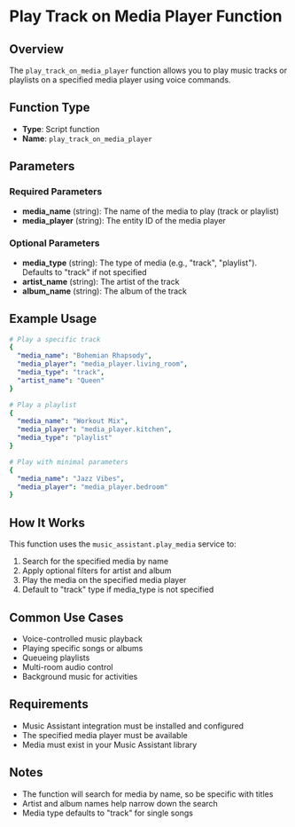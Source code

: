 # Play Track on Media Player Function

## Overview
The `play_track_on_media_player` function allows you to play music tracks or playlists on a specified media player using voice commands.

## Function Type
- **Type**: Script function
- **Name**: `play_track_on_media_player`

## Parameters

### Required Parameters
- **media_name** (string): The name of the media to play (track or playlist)
- **media_player** (string): The entity ID of the media player

### Optional Parameters
- **media_type** (string): The type of media (e.g., "track", "playlist"). Defaults to "track" if not specified
- **artist_name** (string): The artist of the track
- **album_name** (string): The album of the track

## Example Usage

```yaml
# Play a specific track
{
  "media_name": "Bohemian Rhapsody",
  "media_player": "media_player.living_room",
  "media_type": "track",
  "artist_name": "Queen"
}

# Play a playlist
{
  "media_name": "Workout Mix",
  "media_player": "media_player.kitchen",
  "media_type": "playlist"
}

# Play with minimal parameters
{
  "media_name": "Jazz Vibes",
  "media_player": "media_player.bedroom"
}
```

## How It Works
This function uses the `music_assistant.play_media` service to:
1. Search for the specified media by name
2. Apply optional filters for artist and album
3. Play the media on the specified media player
4. Default to "track" type if media_type is not specified

## Common Use Cases
- Voice-controlled music playback
- Playing specific songs or albums
- Queueing playlists
- Multi-room audio control
- Background music for activities

## Requirements
- Music Assistant integration must be installed and configured
- The specified media player must be available
- Media must exist in your Music Assistant library

## Notes
- The function will search for media by name, so be specific with titles
- Artist and album names help narrow down the search
- Media type defaults to "track" for single songs
